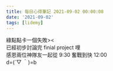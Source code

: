 ```yaml
---
title: 每日心得筆記 2021-09-02 00:00:08
date: '2021-09-02'
tags: [lidemy]
---
```


綠點點卡一個失敗><  
已經初步討論完 finial project 哩  
感恩兩位神隊友一起從 9:30 奮戰到快 12:00  
d=(´▽ ｀)=b
